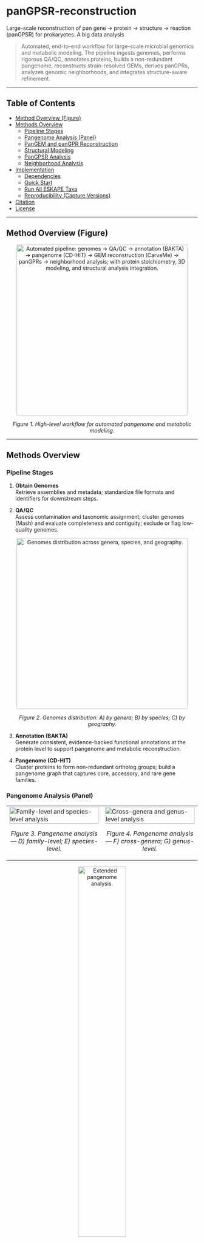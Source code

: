 # panGPSR-reconstruction
Large-scale reconstruction of pan gene → protein → structure → reaction (panGPSR) for prokaryotes. A big data analysis

> Automated, end-to-end workflow for large-scale microbial genomics and metabolic modeling. The pipeline ingests genomes, performs rigorous QA/QC, annotates proteins, builds a non-redundant pangenome, reconstructs strain-resolved GEMs, derives panGPRs, analyzes genomic neighborhoods, and integrates structure-aware refinement.

---

## Table of Contents
- [Method Overview (Figure)](#method-overview-figure)
- [Methods Overview](#methods-overview)
  - [Pipeline Stages](#pipeline-stages)
  - [Pangenome Analysis (Panel)](#pangenome-analysis-panel)
  - [PanGEM and panGPR Reconstruction](#pangem-and-pangpr-reconstruction)
  - [Structural Modeling](#structural-modeling)
  - [PanGPSR Analysis](#pangpsr-analysis)
  - [Neighborhood Analysis](#neighborhood-analysis)
- [Implementation](#implementation)
  - [Dependencies](#dependencies)
  - [Quick Start](#quick-start)
  - [Run All ESKAPE Taxa](#run-all-eskape-taxa)
  - [Reproducibility (Capture Versions)](#reproducibility-capture-versions)
- [Citation](#citation)
- [License](#license)

---

## Method Overview (Figure)

<p align="center">
  <img src="/documents/Lacto-panGPSRs.jpg" width="450" alt="Automated pipeline: genomes → QA/QC → annotation (BAKTA) → pangenome (CD-HIT) → GEM reconstruction (CarveMe) → panGPRs → neighborhood analysis; with protein stoichiometry, 3D modeling, and structural analysis integration.">
</p>

<p align="center"><em>Figure 1. High-level workflow for automated pangenome and metabolic modeling.</em></p>

---

## Methods Overview

### Pipeline Stages

1. **Obtain Genomes**  
   Retrieve assemblies and metadata; standardize file formats and identifiers for downstream steps.

2. **QA/QC**  
   Assess contamination and taxonomic assignment; cluster genomes (Mash) and evaluate completeness and contiguity; exclude or flag low-quality genomes.

<p align="center">
  <img src="/documents/Lacto-panGPSRs (1).png" width="450" alt="Genomes distribution across genera, species, and geography.">
</p>
<p align="center"><em>Figure 2. Genomes distribution: A) by genera; B) by species; C) by geography.</em></p>

3. **Annotation (BAKTA)**  
   Generate consistent, evidence-backed functional annotations at the protein level to support pangenome and metabolic reconstruction.

4. **Pangenome (CD-HIT)**  
   Cluster proteins to form non-redundant ortholog groups; build a pangenome graph that captures core, accessory, and rare gene families.

### Pangenome Analysis (Panel)

<table>
  <tr>
    <td width="50%">
      <img src="/documents/Lacto-panGPSRs (2).png" width="100%" alt="Family-level and species-level analysis">
      <p align="center"><em>Figure 3. Pangenome analysis — D) family-level; E) species-level.</em></p>
    </td>
    <td width="50%">
      <img src="/documents/Lacto-panGPSRs (3).png" width="100%" alt="Cross-genera and genus-level analysis">
      <p align="center"><em>Figure 4. Pangenome analysis — F) cross-genera; G) genus-level.</em></p>
    </td>
  </tr>
</table>

<p align="center">
  <img src="/documents/Lacto-panGPSRs (4).png" width="50%" alt="Extended pangenome analysis.">
  <br>
  <em>Figure 5. Extended pangenome analysis.</em>
</p>

5. **GEM Reconstruction (CarveMe)**  
   Construct draft, strain-resolved GEMs from annotated proteomes; harmonize model identifiers and media definitions for comparative analysis.

6. **panGPRs**  
   Derive gene–protein–reaction (GPR) rules across strains; quantify the diversity of genetic implementations for each metabolic reaction at pangenome scale.

### PanGEM and panGPR Reconstruction

<table>
  <tr>
    <td width="50%">
      <img src="/documents/Lacto-panGPSRs (5).png" width="100%" alt="Reactome presence/absence and panGPRs' diversity">
      <p align="center"><em>Figure 6. PanGEM & panGPR — I) reactome presence–absence matrix; J) panGPRs’ genetic diversity.</em></p>
    </td>
    <td width="50%">
      <img src="/documents/Lacto-panGPSRs (6).png" width="100%" alt="Genera-exclusive metabolic reactions">
      <p align="center"><em>Figure 7. PanGEM & panGPR — K) genera-exclusive metabolic reactions.</em></p>
    </td>
  </tr>
</table>

### Structural Modeling

7. **Protein Stoichiometry (SWISS-MODEL)**  
   Obtain or estimate subunit stoichiometries and complex composition to refine GPRs and reaction assignments.

8. **3D Modeling**  
   Generate or retrieve structural models for selected proteins/complexes to enable structure-informed curation and downstream predictions.

<p align="center">
  <img src="/documents/Lacto-panGPSRs (7).png" width="450" alt="Protein sequence vs structure clusters across the family.">
</p>
<p align="center"><em>Figure 8. PanGPSR reconstruction — L) protein sequence clusters of LR2T panGPR across the family; M) protein structure clusters of LR2T panGPR across the family.</em></p>

### PanGPSR Analysis

<table>
  <tr>
    <td width="50%">
      <img src="/documents/Lacto-panGPSRs (9).png" width="100%" alt="Structural variation vs sequence divergence">
      <p align="center"><em>Figure 9. PanGPSR analysis — N) structural variation vs. sequence divergence (RMSD); O) structural variation vs. sequence divergence (TM-align).</em></p>
    </td>
    <td width="50%">
      <img src="/documents/Lacto-panGPSRs (10).png" width="100%" alt="Structural evolution across family">
      <p align="center"><em>Figure 10. PanGPSR analysis — P) structural evolution across family.</em></p>
    </td>
  </tr>
</table>

### Neighborhood Analysis

9. **Neighborhood Analysis & Pangenome Graph**  
   Map gene neighborhoods and co-occurrence patterns; integrate with the pangenome graph to study genomic context and mobility.

<p align="center">
  <img src="/documents/Lacto-panGPSRs (8).png" width="459" alt="Genome neighborhood analysis at pangenome scale.">
</p>
<p align="center"><em>Figure 11. Pan-neighborhood — Q) genome neighborhood analysis at pangenome scale.</em></p>

---

## Implementation

### Dependencies
**Python packages**
- pandas · numpy · scipy · matplotlib · seaborn · biopython · tqdm · requests · certifi · cobra (COBRApy) · scikit-learn

**External tools (CLI)**
- CD-HIT (pangenome clustering)  
- Mash (distance / clustering)  
- CarveMe (draft GEMs; requires a MILP solver — we use `swiglpk`)  
- MAFFT (MSA; substitute MUSCLE/Clustal if preferred)  
- USalign & TMalign (structural alignment)  
- Bakta (annotation) — in its own conda env

> **SWISS-MODEL token:** export at runtime; never commit secrets.  
> `export SWISSMODEL_TOKEN="YOUR_TOKEN_HERE"`

We recommend keeping two conda envs: `pangem` (main pipeline) and `bakta_env` (annotation). Environment files can live under `envs/`.

### Quick Start
```bash
# Run a single taxon
bash scripts/panGPSR_pipeline \
  --root /path/to/ESKAPE \
  --taxon Enterococcus_faecium
